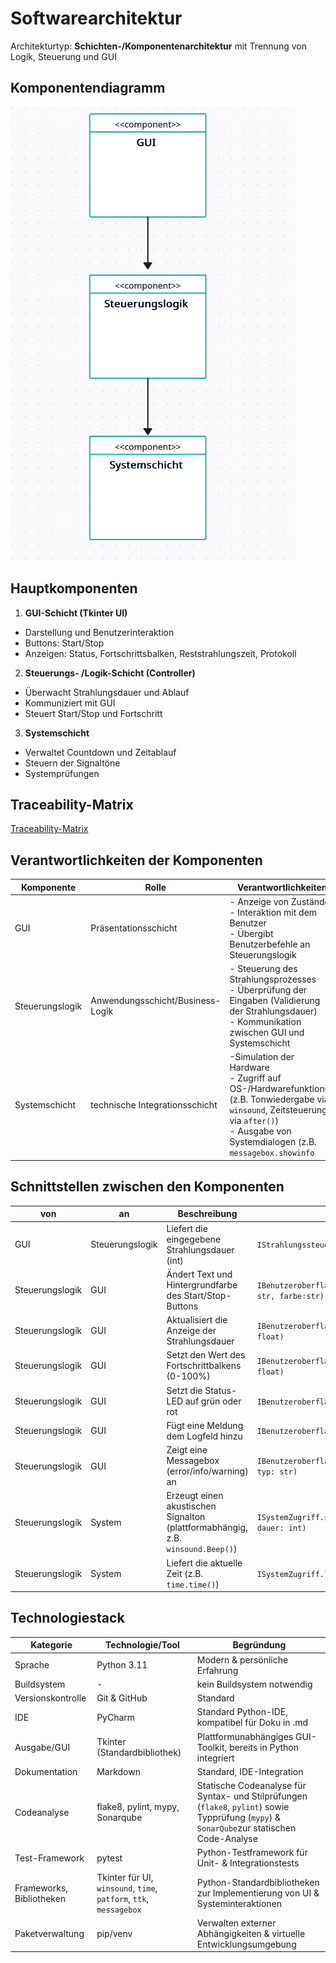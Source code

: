 # Softwarearchitektur
Architekturtyp: **Schichten-/Komponentenarchitektur** mit Trennung von Logik, Steuerung und GUI

## Komponentendiagramm
![Architekturdiagramm](./images/Architektur_Komponentendiagramm.png)

## Hauptkomponenten
1. **GUI-Schicht (Tkinter UI)**
- Darstellung und Benutzerinteraktion
- Buttons: Start/Stop
- Anzeigen: Status, Fortschrittsbalken, Reststrahlungszeit, Protokoll

2. **Steuerungs- /Logik-Schicht (Controller)**
- Überwacht Strahlungsdauer und Ablauf
- Kommuniziert mit GUI
- Steuert Start/Stop und Fortschritt

3. **Systemschicht**
- Verwaltet Countdown und Zeitablauf
- Steuern der Signaltöne
- Systemprüfungen

## Traceability-Matrix 
[Traceability-Matrix](./Traceability-Matrix.md)

## Verantwortlichkeiten der Komponenten
| **Komponente**  | **Rolle**                        | Verantwortlichkeiten                                                                                                                                                                                    |
|-----------------|----------------------------------|---------------------------------------------------------------------------------------------------------------------------------------------------------------------------------------------------------|
| GUI             | Präsentationsschicht             | - Anzeige von Zuständen <br/> - Interaktion mit dem Benutzer <br/> - Übergibt Benutzerbefehle an Steuerungslogik                                                                                        |
| Steuerungslogik | Anwendungsschicht/Business-Logik | - Steuerung des Strahlungsprozesses <br/> - Überprüfung der Eingaben (Validierung der Strahlungsdauer)<br/> - Kommunikation zwischen GUI und Systemschicht                                              |
| Systemschicht   | technische Integrationsschicht   | -Simulation der Hardware<br/> - Zugriff auf OS-/Hardwarefunktionen (z.B. Tonwiedergabe via ``winsound``, Zeitsteuerung via ``after()``)<br/> - Ausgabe von Systemdialogen (z.B. ``messagebox.showinfo`` |

## Schnittstellen zwischen den Komponenten
| **von**         | **an**          | **Beschreibung**                                                                    | Schnittstellen                                                     |
|-----------------|-----------------|-------------------------------------------------------------------------------------|--------------------------------------------------------------------|
| GUI             | Steuerungslogik | Liefert die eingegebene Strahlungsdauer (int)                                       | ```IStrahlungssteuerung.startRadiation(dauer: int)```              |
| Steuerungslogik | GUI             | Ändert Text und Hintergrundfarbe des Start/Stop-Buttons                             | ```IBenutzeroberfläche.aktualisiereButton(text: str, farbe:str)``` |
| Steuerungslogik | GUI             | Aktualisiert die Anzeige der Strahlungsdauer                                        | ```IBenutzeroberfläche.zeigeStrahlungsdauer(dauer: float)```       |
| Steuerungslogik | GUI             | Setzt den Wert des Fortschrittbalkens (0-100%)                                      | ```IBenutzeroberfläche.setzeFortschritt(prozent: float)```         |
| Steuerungslogik | GUI             | Setzt die Status-LED auf grün oder rot                                              | ```IBenutzeroberfläche.setzeLED(aktiv: bool)```                    |
| Steuerungslogik | GUI             | Fügt eine Meldung dem Logfeld hinzu                                                 | ```IBenutzeroberfläche.logNachricht(text: str)```                  |
| Steuerungslogik | GUI             | Zeigt eine Messagebox (error/info/warning) an                                       | ```IBenutzeroberfläche.zeigeMessagebox(tex: str, typ: str)```      |
| Steuerungslogik | System          | Erzeugt einen akustischen Signalton (plattformabhängig, z.B. ```winsound.Beep()```) | ```ISystemZugriff.spieleSignalton(frequenz: int, dauer: int)```    |
| Steuerungslogik | System          | Liefert die aktuelle Zeit (z.B. ```time.time()```)                                  | ```ISystemZugriff.leseSystemzeit():float```                        |

## Technologiestack
| **Kategorie**            | **Technologie/Tool**                                                         | Begründung                                                                                                                                            |
|--------------------------|------------------------------------------------------------------------------|-------------------------------------------------------------------------------------------------------------------------------------------------------|
| Sprache                  | Python 3.11                                                                  | Modern & persönliche Erfahrung                                                                                                                        | 
| Buildsystem              | -                                                                            | kein Buildsystem notwendig                                                                                                                            |
| Versionskontrolle        | Git & GitHub                                                                 | Standard                                                                                                                                              |
| IDE                      | PyCharm                                                                      | Standard Python-IDE, kompatibel für Doku in .md                                                                                                       |
| Ausgabe/GUI              | Tkinter (Standardbibliothek)                                                 | Plattformunabhängiges GUI-Toolkit, bereits in Python integriert                                                                                       |
| Dokumentation            | Markdown                                                                     | Standard, IDE-Integration                                                                                                                             |
| Codeanalyse              | flake8, pylint, mypy, Sonarqube                                              | Statische Codeanalyse für Syntax- und Stilprüfungen (``flake8``, ``pylint``) sowie Typprüfung (``mypy``) & ```SonarQube```zur statischen Code-Analyse |
| Test-Framework           | pytest                                                                       | Python-Testframework für Unit- & Integrationstests                                                                                                    |
| Frameworks, Bibliotheken | Tkinter für UI, ``winsound``, ``time``, ``patform``, ``ttk``, ``messagebox`` | Python-Standardbibliotheken zur Implementierung von UI & Systeminteraktionen                                                                          |
| Paketverwaltung          | pip/venv                                                                     | Verwalten externer Abhängigkeiten & virtuelle Entwicklungsumgebung                                                                                    |
